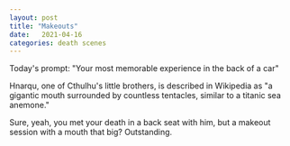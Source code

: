 ```yaml
---
layout: post
title: "Makeouts"
date:   2021-04-16
categories: death scenes
---
```

Today's prompt: "Your most memorable experience in the back of a car"

Hnarqu, one of Cthulhu's little brothers, is described in Wikipedia as "a gigantic mouth surrounded by countless tentacles, similar to a titanic sea anemone."

Sure, yeah, you met your death in a back seat with him, but a makeout session with a mouth that big? Outstanding.
